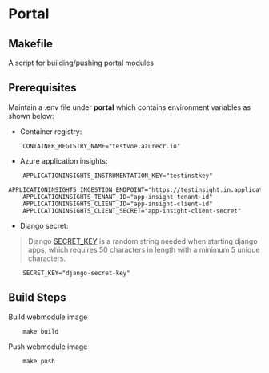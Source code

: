 # Portal


## Makefile

A script for building/pushing portal modules

## Prerequisites
Maintain a .env file under **portal** which contains environment variables as shown below:

- Container registry:
```
    CONTAINER_REGISTRY_NAME="testvoe.azurecr.io"
``` 
- Azure application insights:
```
    APPLICATIONINSIGHTS_INSTRUMENTATION_KEY="testinstkey"
    APPLICATIONINSIGHTS_INGESTION_ENDPOINT="https://testinsight.in.applicationinsights.azure.com/"
    APPLICATIONINSIGHTS_TENANT_ID="app-insight-tenant-id"
    APPLICATIONINSIGHTS_CLIENT_ID="app-insight-client-id"
    APPLICATIONINSIGHTS_CLIENT_SECRET="app-insight-client-secret"
``` 
- Django secret: 
> Django [SECRET_KEY](https://docs.djangoproject.com/en/dev/ref/settings/#secret-key) is a random string needed when starting django apps, which requires 50 characters in length with a minimum 5 unique characters.

``` 
    SECRET_KEY="django-secret-key"
```

## Build Steps

Build webmodule image
```
    make build
```

Push webmodule image
```
    make push
```
